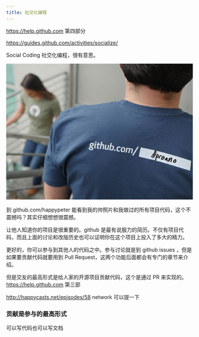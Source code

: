 ```yaml
---
title: 社交化编程
---
```


https://help.github.com 第四部分

https://guides.github.com/activities/socialize/

Social Coding 社交化编程，很有意思。

![](images/be_social/pretty_url.jpg)

到 github.com/happypeter 能看到我的帅照片和我做过的所有项目代码，这个不震撼吗？其实仔细想想很震撼。

让他人知道你的项目是很重要的。github 是最有说服力的简历。不仅有项目代码，而且上面的讨论和改版历史也可以证明你在这个项目上投入了多大的精力。

更好的，你可以参与到其他人的代码之中。参与讨论就是到 github issues ，但是如果要贡献代码就要用到  Pull Request，这两个功能后面都会有专门的章节来介绍。

但是交友的最高形式是给人家的开源项目贡献代码，这个是通过 PR 来实现的。https://help.github.com 第三部




http://happycasts.net/episodes/58 network 可以提一下

### 贡献是参与的最高形式

可以写代码也可以写文档
